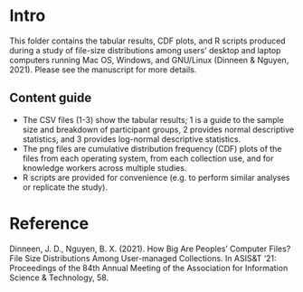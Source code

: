 # Intro

This folder contains the tabular results, CDF plots, and R scripts produced during a study of file-size distributions among users' desktop and laptop computers running Mac OS, Windows, and GNU/Linux (Dinneen & Nguyen, 2021). Please see the manuscript for more details.

## Content guide

- The CSV files (1-3) show the tabular results; 1 is a guide to the sample size and breakdown of participant groups, 2 provides normal descriptive statistics, and 3 provides log-normal descriptive statistics.
- The png files are cumulative distribution frequency (CDF) plots of the files from each operating system, from each collection use, and for knowledge workers across multiple studies.
- R scripts are provided for convenience (e.g. to perform similar analyses or replicate the study).

# Reference

Dinneen, J. D., Nguyen, B. X. (2021). How Big Are Peoples’ Computer Files? File Size Distributions Among User-managed Collections. In ASIS&T ‘21: Proceedings of the 84th Annual Meeting of the Association for Information Science & Technology, 58.

